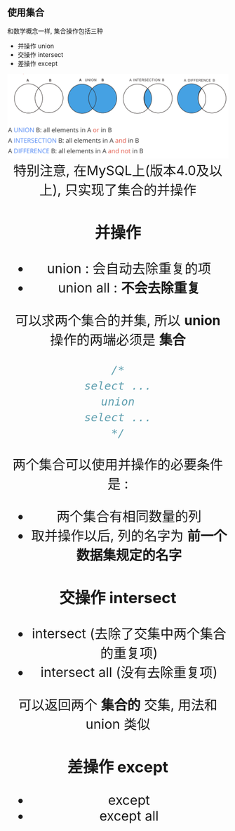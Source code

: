## 使用集合

和数学概念一样, 集合操作包括三种

* 并操作 union
* 交操作 intersect
* 差操作 except

<img src='image/2019-07-18-set-operation.png' />

<center style = 'font-size : 30px' />特别注意, 在MySQL上(版本4.0及以上), 只实现了集合的并操作

### 并操作

* union  : 会自动去除重复的项
* union all : **不会去除重复**

可以求两个集合的并集, 所以 **union** 操作的两端必须是 **集合**

~~~sql
/*
select ...
union
select ...
*/
~~~

两个集合可以使用并操作的必要条件是 :

* 两个集合有相同数量的列
* 取并操作以后, 列的名字为 **前一个数据集规定的名字**





### 交操作 intersect

* intersect (去除了交集中两个集合的重复项)
* intersect all  (没有去除重复项)

可以返回两个 **集合的** 交集, 用法和 union 类似



### 差操作 except

* except
* except all 


















